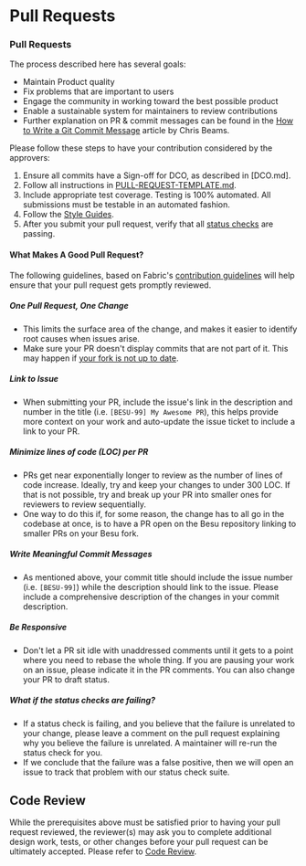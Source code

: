 # Pull Requests

### Pull Requests

The process described here has several goals:

- Maintain Product quality
- Fix problems that are important to users
- Engage the community in working toward the best possible product
- Enable a sustainable system for maintainers to review contributions
- Further explanation on PR & commit messages can be found in the [How to Write a Git Commit Message](https://chris.beams.io/posts/git-commit/) article by Chris Beams.

Please follow these steps to have your contribution considered by the approvers:

1. Ensure all commits have a Sign-off for DCO, as described in \[DCO.md\].
2. Follow all instructions in [PULL-REQUEST-TEMPLATE.md](https://github.com/hyperledger/besu/blob/master/PULL_REQUEST_TEMPLATE.md).
3. Include appropriate test coverage. Testing is 100% automated. All submissions must be testable in an automated fashion.
4. Follow the [Style Guides](https://lf-hyperledger.atlassian.net/wiki/display/BESU/Coding+Conventions).
5. After you submit your pull request, verify that all [status checks](https://help.github.com/articles/about-status-checks/) are passing.

#### What Makes A Good Pull Request?

The following guidelines, based on Fabric's [contribution guidelines](https://hyperledger-fabric.readthedocs.io/en/latest/CONTRIBUTING.html#what-makes-a-good-pull-request) will help ensure that your pull request gets promptly reviewed.

##### One Pull Request, One Change

- This limits the surface area of the change, and makes it easier to identify root causes when issues arise.
- Make sure your PR doesn't display commits that are not part of it. This may happen if [your fork is not up to date](https://docs.github.com/en/github/collaborating-with-issues-and-pull-requests/syncing-a-fork).

##### Link to Issue

- When submitting your PR, include the issue's link in the description and number in the title (i.e. `[BESU-99] My Awesome PR`), this helps provide more context on your work and auto-update the issue ticket to include a link to your PR.

##### Minimize lines of code (LOC) per PR

- PRs get near exponentially longer to review as the number of lines of code increase. Ideally, try and keep your changes to under 300 LOC. If that is not possible, try and break up your PR into smaller ones for reviewers to review sequentially.
- One way to do this if, for some reason, the change has to all go in the codebase at once, is to have a PR open on the Besu repository linking to smaller PRs on your Besu fork.

##### Write Meaningful Commit Messages

- As mentioned above, your commit title should include the issue number (i.e. `[BESU-99]`) while the description should link to the issue. Please include a comprehensive description of the changes in your commit description.

##### Be Responsive

- Don't let a PR sit idle with unaddressed comments until it gets to a point where you need to rebase the whole thing. If you are pausing your work on an issue, please indicate it in the PR comments. You can also change your PR to draft status.

##### What if the status checks are failing?

- If a status check is failing, and you believe that the failure is unrelated to your change, please leave a comment on the pull request explaining why you believe the failure is unrelated. A maintainer will re-run the status check for you.
- If we conclude that the failure was a false positive, then we will open an issue to track that problem with our status check suite.

## Code Review

While the prerequisites above must be satisfied prior to having your pull request reviewed, the reviewer(s) may ask you to complete additional design work, tests, or other changes before your pull request can be ultimately accepted. Please refer to [Code Review](https://lf-hyperledger.atlassian.net/wiki/display/BESU/Code+Reviews).